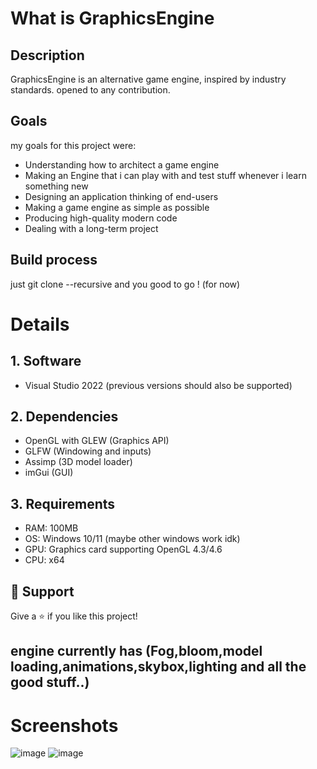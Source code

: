 # What is GraphicsEngine
## Description
GraphicsEngine is an alternative game engine, inspired by industry standards. opened to any contribution.

## Goals
my goals for this project were:
- Understanding how to architect a game engine
- Making an Engine that i can play with and test stuff whenever i learn something new
- Designing an application thinking of end-users
- Making a game engine as simple as possible
- Producing high-quality modern code
- Dealing with a long-term project

## Build process
just git clone --recursive and you good to go ! (for now)

# Details
## 1. Software
- Visual Studio 2022 (previous versions should also be supported)

## 2. Dependencies
- OpenGL with GLEW (Graphics API)
- GLFW (Windowing and inputs)
- Assimp (3D model loader)
- imGui (GUI)

## 3. Requirements
- RAM: 100MB
- OS: Windows 10/11 (maybe other windows work idk)
- GPU: Graphics card supporting OpenGL 4.3/4.6
- CPU: x64
  
## 🤝 Support
Give a ⭐️ if you like this project!

## engine currently has (Fog,bloom,model loading,animations,skybox,lighting and all the good stuff..)  
# Screenshots
![image](https://github.com/JawherBenjeddou/GraphicsEngine/assets/102749041/77ec4b5c-081c-4ba1-ba73-58d7c8f5bbc0)
![image](https://github.com/JawherBenjeddou/GraphicsEngine/assets/102749041/6fbd0f9a-08c5-40f5-bd81-84f1f8243fbd)
